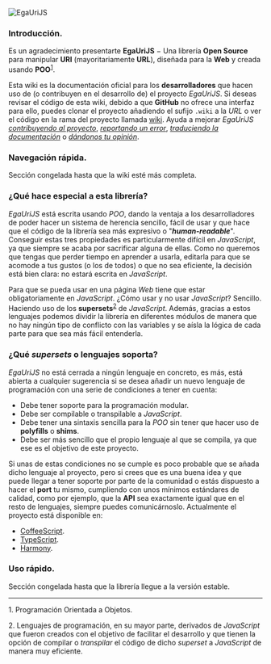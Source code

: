 ![EgaUriJS][1]

### Introducción.
Es un agradecimiento presentarte **EgaUriJS** − Una librería **Open Source** para manipular **URI** (mayoritariamente **URL**), diseñada para la **Web** y creada usando **POO**<sup>[1][2]</sup>.

Esta wiki es la documentación oficial para los **desarrolladores** que hacen uso de (o contribuyen en el desarrollo de) el proyecto *EgaUriJS*. Si deseas revisar el código de esta wiki, debido a que **GitHub** no ofrece una interfaz para ello, puedes clonar el proyecto añadiendo el sufijo `.wiki` a la *URL* o ver el código en la rama del proyecto llamada [wiki][3]. Ayuda a mejorar *EgaUriJS* *[contribuyendo al proyecto][4]*, *[reportando un error][5]*, *[traduciendo la documentación][3]* o *[dándonos tu opinión][6]*.
### Navegación rápida.
Sección congelada hasta que la wiki esté más completa.
### ¿Qué hace especial a esta librería?
*EgaUriJS* está escrita usando *POO*, dando la ventaja a los desarrolladores de poder hacer un sistema de herencia sencillo, fácil de usar y que hace que el código de la librería sea más expresivo o "***human-readable***". Conseguir estas tres propiedades es particularmente difícil en *JavaScript*, ya que siempre se acaba por sacrificar alguna de ellas. Como no queremos que tengas que perder tiempo en aprender a usarla, editarla para que se acomode a tus gustos (o los de todos) o que no sea eficiente, la decisión está bien clara: no estará escrita en *JavaScript*.

Para que se pueda usar en una página *Web* tiene que estar obligatoriamente en *JavaScript*. ¿Cómo usar y no usar *JavaScript*? Sencillo. Haciendo uso de los **supersets**<sup>[2][7]</sup> de *JavaScript*. Además, gracias a estos lenguajes podemos dividir la librería en diferentes módulos de manera que no hay ningún tipo de conflicto con las variables y se aísla la lógica de cada parte para que sea más fácil entenderla.
### ¿Qué *supersets* o lenguajes soporta?
*EgaUriJS* no está cerrada a ningún lenguaje en concreto, es más, está abierta a cualquier sugerencia si se desea añadir un nuevo lenguaje de programación con una serie de condiciones a tener en cuenta:

 - Debe tener soporte para la programación modular.
 - Debe ser compilable o transpilable a *JavaScript*.
 - Debe tener una sintaxis sencilla para la *POO* sin tener que hacer uso de **polyfills** o **shims**.
 - Debe ser más sencillo que el propio lenguaje al que se compila, ya que ese es el objetivo de este proyecto.

Si unas de estas condiciones no se cumple es poco probable que se añada dicho lenguaje al proyecto, pero si crees que es una buena idea y que puede llegar a tener soporte por parte de la comunidad o estás dispuesto a hacer el **port** tu mismo, cumpliendo con unos mínimos estándares de calidad, como por ejemplo, que la **API** sea exactamente igual que en el resto de lenguajes, siempre puedes comunicárnoslo.
Actualmente el proyecto está disponible en:

 - [CoffeeScript][8].
 - [TypeScript][9].
 - [Harmony][10].

### Uso rápido.
Sección congelada hasta que la librería llegue a la versión estable.

----------
 <a name="footnote-POO">1.</a> Programación Orientada a Objetos.
 
 <a name="footnote-supersets">2.</a> Lenguajes de programación, en su mayor parte, derivados de *JavaScript* que fueron creados con el objetivo de facilitar el desarrollo y que tienen la opción de compilar o *transpilar* el código de dicho *superset* a *JavaScript* de manera muy eficiente.

[1]: https://raw.githubusercontent.com/Egatuts/EgaUriJS/wiki/img/EgaUriJS-728.png
[2]: https://github.com/Egatuts/EgaUriJS/blob/wiki/Español---Inicio.md#footnote-POO
[3]: https://github.com/Egatuts/EgaUriJS/tree/wiki
[4]: https://github.com/Egatuts/EgaUriJS/pulls
[5]: https://github.com/Egatuts/EgaUriJS/issues
[6]: https://github.com/Egatuts
[7]: https://github.com/Egatuts/EgaUriJS/blob/wiki/Español---Inicio.md#footnote-supersets
[8]: http://coffeescript.org/
[9]: http://www.typescriptlang.org/
[10]: https://github.com/lukehoban/es6features